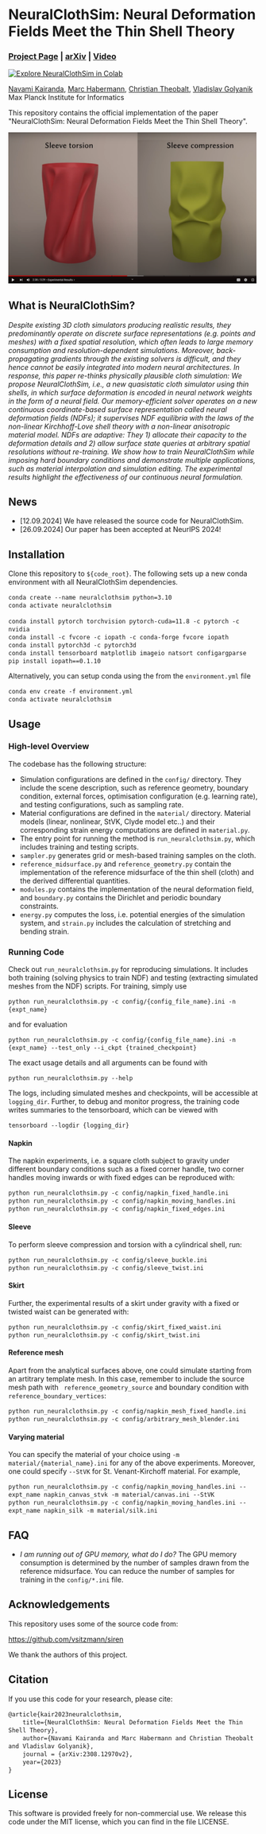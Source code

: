 # NeuralClothSim: Neural Deformation Fields Meet the Thin Shell Theory
### [Project Page](https://4dqv.mpi-inf.mpg.de/NeuralClothSim/) | [arXiv](https://arxiv.org/pdf/2308.12970) | [Video](https://www.youtube.com/watch?v=z-7MBiAi7SM) 
[![Explore NeuralClothSim in Colab](https://colab.research.google.com/assets/colab-badge.svg)](https://colab.research.google.com/github/navamikairanda/neuralclothsim/blob/main/neuralclothsim.ipynb)<br>

[Navami Kairanda](https://people.mpi-inf.mpg.de/~nkairand/),
[Marc Habermann](https://people.mpi-inf.mpg.de/~mhaberma/),
[Christian Theobalt](https://people.mpi-inf.mpg.de/~theobalt/),
[Vladislav Golyanik](https://people.mpi-inf.mpg.de/~golyanik/) <br>
Max Planck Institute for Informatics <br>

This repository contains the official implementation of the paper "NeuralClothSim: Neural Deformation Fields Meet the Thin Shell Theory".

[<img src="assets/thumbnail.png" width="500">](https://www.youtube.com/watch?v=z-7MBiAi7SM)

## What is NeuralClothSim?
*Despite existing 3D cloth simulators producing realistic results, they predominantly operate on discrete surface representations (e.g. points and meshes) with a fixed spatial resolution, which often leads to large memory consumption and resolution-dependent simulations. Moreover, back-propagating gradients through the existing solvers is difficult, and they hence cannot be easily integrated into modern neural architectures. In response, this paper re-thinks physically plausible cloth simulation: We propose NeuralClothSim, i.e., a new quasistatic cloth simulator using thin shells, in which surface deformation is encoded in neural network weights in the form of a neural field. Our memory-efficient solver operates on a new continuous coordinate-based surface representation called neural deformation fields (NDFs); it supervises NDF equilibria with the laws of the non-linear Kirchhoff-Love shell theory with a non-linear anisotropic material model. NDFs are adaptive: They 1) allocate their capacity to the deformation details and 2) allow surface state queries at arbitrary spatial resolutions without re-training. We show how to train NeuralClothSim while imposing hard boundary conditions and demonstrate multiple applications, such as material interpolation and simulation editing. The experimental results highlight the effectiveness of our continuous neural formulation.*

## News
* [12.09.2024] We have released the source code for NeuralClothSim.
* [26.09.2024] Our paper has been accepted at NeurIPS 2024!

## Installation
Clone this repository to `${code_root}`. The following sets up a new conda environment with all NeuralClothSim dependencies.

```
conda create --name neuralclothsim python=3.10
conda activate neuralclothsim

conda install pytorch torchvision pytorch-cuda=11.8 -c pytorch -c nvidia
conda install -c fvcore -c iopath -c conda-forge fvcore iopath
conda install pytorch3d -c pytorch3d
conda install tensorboard matplotlib imageio natsort configargparse
pip install iopath==0.1.10
```

Alternatively, you can setup conda using the from the `environment.yml` file
```
conda env create -f environment.yml
conda activate neuralclothsim
```

## Usage

### High-level Overview

The codebase has the following structure:
* Simulation configurations are defined in the `config/` directory. They include the scene description, such as reference geometry, boundary condition, external forces, optimisation configuration (e.g. learning rate), and testing configurations, such as sampling rate. 
* Material configurations are defined in the `material/` directory. Material models (linear, nonlinear, StVK, Clyde model etc..) and their corresponding strain energy computations are defined in `material.py`.
* The entry point for running the method is `run_neuralclothsim.py`, which includes training and testing scripts.
* `sampler.py` generates grid or mesh-based training samples on the cloth.
* `reference_midsurface.py` and `reference_geometry.py` contain the implementation of the reference midsurface of the thin shell (cloth) and the derived differential quantities.
* `modules.py` contains the implementation of the neural deformation field, and `boundary.py` contains the Dirichlet and periodic boundary constraints.
* `energy.py` computes the loss, i.e. potential energies of the simulation system, and `strain.py` includes the calculation of stretching and bending strain.

### Running Code
Check out `run_neuralclothsim.py` for reproducing simulations. It includes both training (solving physics to train NDF) and testing (extracting simulated meshes from the NDF) scripts. For training, simply use 
```
python run_neuralclothsim.py -c config/{config_file_name}.ini -n {expt_name}
```
and for evaluation 
```
python run_neuralclothsim.py -c config/{config_file_name}.ini -n {expt_name} --test_only --i_ckpt {trained_checkpoint}
```

The exact usage details and all arguments can be found with
```
python run_neuralclothsim.py --help 
``` 
The logs, including simulated meshes and checkpoints, will be accessible at `logging_dir`. Further, to debug and monitor progress, the training code writes summaries to the tensorboard, which can be viewed with
```
tensorboard --logdir {logging_dir}
```

#### Napkin 
The napkin experiments, i.e. a square cloth subject to gravity under different boundary conditions such as a fixed corner handle, two corner handles moving inwards or with fixed edges can be reproduced with:
```
python run_neuralclothsim.py -c config/napkin_fixed_handle.ini 
python run_neuralclothsim.py -c config/napkin_moving_handles.ini
python run_neuralclothsim.py -c config/napkin_fixed_edges.ini
```

#### Sleeve
To perform sleeve compression and torsion with a cylindrical shell, run:
```
python run_neuralclothsim.py -c config/sleeve_buckle.ini
python run_neuralclothsim.py -c config/sleeve_twist.ini
```

#### Skirt
Further, the experimental results of a skirt under gravity with a fixed or twisted waist can be generated with:
```
python run_neuralclothsim.py -c config/skirt_fixed_waist.ini
python run_neuralclothsim.py -c config/skirt_twist.ini
```

#### Reference mesh
Apart from the analytical surfaces above, one could simulate starting from an artitrary template mesh. In this case, remember to include the source mesh path with ` reference_geometry_source` and boundary condition with `reference_boundary_vertices`:
```
python run_neuralclothsim.py -c config/napkin_mesh_fixed_handle.ini
python run_neuralclothsim.py -c config/arbitrary_mesh_blender.ini
```

#### Varying material
You can specify the material of your choice using `-m material/{material_name}.ini` for any of the above experiments. Moreover, one could specify `--StVK` for St. Venant-Kirchoff material. For example,
```
python run_neuralclothsim.py -c config/napkin_moving_handles.ini --expt_name napkin_canvas_stvk -m material/canvas.ini --StVK
python run_neuralclothsim.py -c config/napkin_moving_handles.ini --expt_name napkin_silk -m material/silk.ini
```

## FAQ

- *I am running out of GPU memory, what do I do?* The GPU memory consumption is determined by the number of samples drawn from the reference midsurface. You can reduce the number of samples for training in the `config/*.ini` file.


## Acknowledgements
This repository uses some of the source code from:

https://github.com/vsitzmann/siren

We thank the authors of this project.

## Citation

If you use this code for your research, please cite:
```
@article{kair2023neuralclothsim, 
	title={NeuralClothSim: Neural Deformation Fields Meet the Thin Shell Theory}, 
	author={Navami Kairanda and Marc Habermann and Christian Theobalt and Vladislav Golyanik}, 
	journal = {arXiv:2308.12970v2}, 
	year={2023} 
}
```

## License
This software is provided freely for non-commercial use. We release this code under the MIT license, which you can find in the file LICENSE.